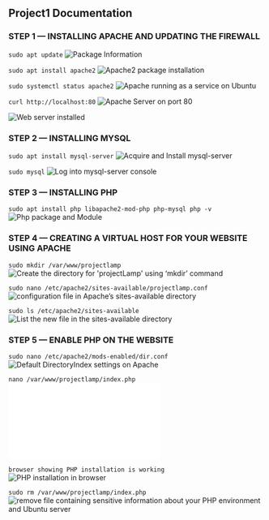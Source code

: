 ## Project1 Documentation

### STEP 1 — INSTALLING APACHE AND UPDATING THE FIREWALL
`sudo apt update`
![Package Information](../images/package-info.png)

`sudo apt install apache2`
![Apache2 package installation](../images/apache-installation.png)

`sudo systemctl status apache2`
![Apache running as a service on Ubuntu](../images/apache-asaservice.png)

`curl http://localhost:80`
![Apache Server on port 80](../images/apache-onubuntushell.png)

![Web server installed](../images/webserver-installed.png)

### STEP 2 — INSTALLING MYSQL

`sudo apt install mysql-server`
![Acquire and Install mysql-server ](../images/mysql-server.png)

`sudo mysql`
![Log into mysql-server console](../images/mysql-server-console.png)

### STEP 3 — INSTALLING PHP

`sudo apt install php libapache2-mod-php php-mysql
php -v`
![Php package and Module](../images/php-packages.png)

### STEP 4 — CREATING A VIRTUAL HOST FOR YOUR WEBSITE USING APACHE

`sudo mkdir /var/www/projectlamp`
![Create the directory for 'projectLamp' using ‘mkdir’ command](../images/makedir-projectlamp.png)

`sudo nano /etc/apache2/sites-available/projectlamp.conf`
![configuration file in Apache’s sites-available directory](../images/apache-configfile.png)

`sudo ls /etc/apache2/sites-available`
![List the new file in the sites-available directory](../images/sites-available.png)


### STEP 5 — ENABLE PHP ON THE WEBSITE

`sudo nano /etc/apache2/mods-enabled/dir.conf`
![Default DirectoryIndex settings on Apache](../images/apachedir-config.png)

`nano /var/www/projectlamp/index.php`
![Create php file inside custom web root folder](../images/project1.md)

`browser showing PHP installation is working`
![PHP installation in browser](../images/php-browser.png)

`sudo rm /var/www/projectlamp/index.php`
![remove file containing sensitive information about your PHP environment and Ubuntu server](../images/remove-sensitive-info.png)